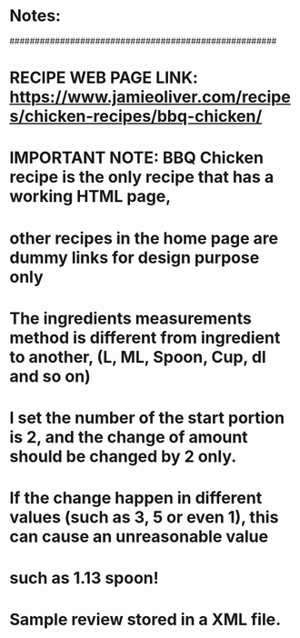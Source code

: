 # Notes:
#####################################################
#
#    RECIPE WEB PAGE LINK: https://www.jamieoliver.com/recipes/chicken-recipes/bbq-chicken/
#    IMPORTANT NOTE: BBQ Chicken recipe is the only recipe that has a working HTML page, 
#    other recipes in the home page are dummy links for design purpose only  
#
#
#
#  The ingredients measurements method is different from ingredient to another, (L, ML, Spoon, Cup, dl and so on)
#  I set the number of the start portion is 2, and the change of amount should be changed by 2 only.
#  If the change happen in different values (such as 3, 5 or even 1), this can cause an unreasonable value
#  such as 1.13 spoon!
#
#
#
#  Sample review stored in a XML file.
#
